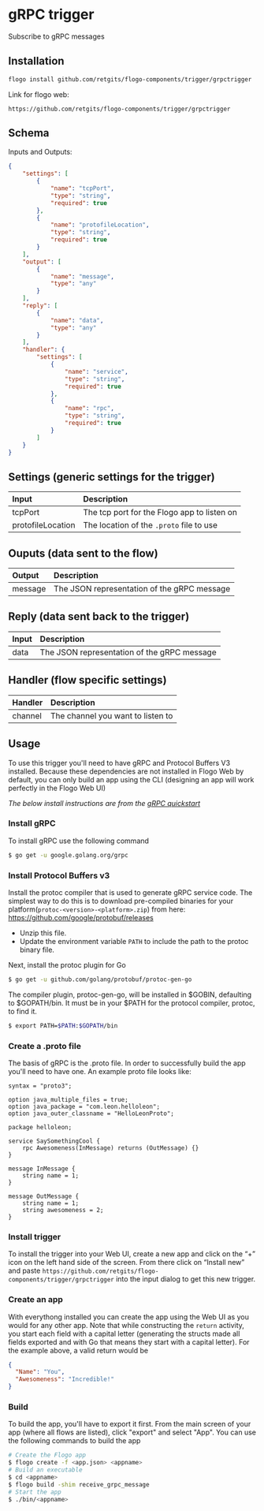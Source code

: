 # gRPC trigger

Subscribe to gRPC messages

## Installation

```bash
flogo install github.com/retgits/flogo-components/trigger/grpctrigger
```
Link for flogo web:
```
https://github.com/retgits/flogo-components/trigger/grpctrigger
```

## Schema
Inputs and Outputs:

```json
{
    "settings": [
        {
            "name": "tcpPort",
            "type": "string",
            "required": true
        },
        {
            "name": "protofileLocation",
            "type": "string",
            "required": true
        }
    ],
    "output": [
        {
            "name": "message",
            "type": "any"
        }
    ],
    "reply": [
        {
            "name": "data",
            "type": "any"
        }
    ],
    "handler": {
        "settings": [
            {
                "name": "service",
                "type": "string",
                "required": true
            },
            {
                "name": "rpc",
                "type": "string",
                "required": true
            }
        ]
    }
}
```
## Settings (generic settings for the trigger)
| Input             | Description                                  |
|:------------------|:---------------------------------------------|
| tcpPort           | The tcp port for the Flogo app to listen on  |
| protofileLocation | The location of the `.proto` file to use     |

## Ouputs (data sent to the flow)
| Output       | Description                                                  |
|:-------------|:-------------------------------------------------------------|
| message      | The JSON representation of the gRPC message                  |

## Reply (data sent back to the trigger)
| Input | Description                                  |
|:------|:---------------------------------------------|
| data  | The JSON representation of the gRPC message  |

## Handler (flow specific settings)
| Handler   | Description                                   |
|:----------|:----------------------------------------------|
| channel   | The channel you want to listen to             |

## Usage
To use this trigger you'll need to have gRPC and Protocol Buffers V3 installed. Because these dependencies are not installed in Flogo Web by default, you can only build an app using the CLI (designing an app will work perfectly in the Flogo Web UI)

_The below install instructions are from the [gRPC quickstart](https://grpc.io/docs/quickstart/go.html)_

### Install gRPC
To install gRPC use the following command
```bash
$ go get -u google.golang.org/grpc
```

### Install Protocol Buffers v3
Install the protoc compiler that is used to generate gRPC service code. The simplest way to do this is to download pre-compiled binaries for your platform(`protoc-<version>-<platform>.zip`) from here: https://github.com/google/protobuf/releases

* Unzip this file.
* Update the environment variable `PATH` to include the path to the protoc binary file.

Next, install the protoc plugin for Go
```bash
$ go get -u github.com/golang/protobuf/protoc-gen-go
```

The compiler plugin, protoc-gen-go, will be installed in $GOBIN, defaulting to $GOPATH/bin. It must be in your $PATH for the protocol compiler, protoc, to find it.
```bash
$ export PATH=$PATH:$GOPATH/bin
```

### Create a .proto file
The basis of gRPC is the .proto file. In order to successfully build the app you'll need to have one. An example proto file looks like:
```
syntax = "proto3";

option java_multiple_files = true;
option java_package = "com.leon.helloleon";
option java_outer_classname = "HelloLeonProto";

package helloleon;

service SaySomethingCool {
    rpc Awesomeness(InMessage) returns (OutMessage) {}
}

message InMessage {
    string name = 1;
}

message OutMessage {
    string name = 1;
    string awesomeness = 2;
}
```

### Install trigger
To install the trigger into your Web UI, create a new app and click on the “+” icon on the left hand side of the screen. From there click on “Install new” and paste `https://github.com/retgits/flogo-components/trigger/grpctrigger` into the input dialog to get this new trigger.

### Create an app
With everythong installed you can create the app using the Web UI as you would for any other app. Note that while constructing the `return` activity, you start each field with a capital letter (generating the structs made all fields exported and with Go that means they start with a capital letter). For the example above, a valid return would be
```json
{
  "Name": "You",
  "Awesomeness": "Incredible!"
}
```

### Build
To build the app, you'll have to export it first. From the main screen of your app (where all flows are listed), click "export" and select "App". You can use the following commands to build the app
```bash
# Create the Flogo app
$ flogo create -f <app.json> <appname>
# Build an executable
$ cd <appname>
$ flogo build -shim receive_grpc_message
# Start the app
$ ./bin/<appname>
```